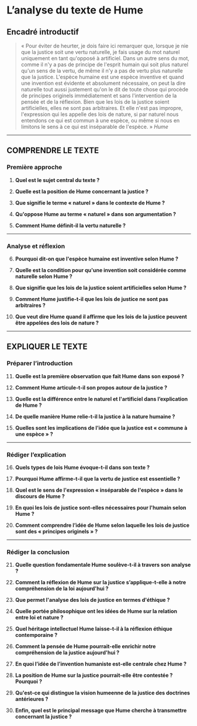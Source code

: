 # L’analyse du texte de Hume

## Encadré introductif
> « Pour éviter de heurter, je dois faire ici remarquer que, lorsque je nie que la justice soit une vertu naturelle, je fais usage du mot naturel uniquement en tant qu'opposé à artificiel. Dans un autre sens du mot, comme il n'y a pas de principe de l'esprit humain qui soit plus naturel qu'un sens de la vertu, de même il n'y a pas de vertu plus naturelle que la justice. L'espèce humaine est une espèce inventive et quand une invention est évidente et absolument nécessaire, on peut la dire naturelle tout aussi justement qu'on le dit de toute chose qui procède de principes originels immédiatement et sans l'intervention de la pensée et de la réflexion. Bien que les lois de la justice soient artificielles, elles ne sont pas arbitraires. Et elle n'est pas impropre, l'expression qui les appelle des lois de nature, si par naturel nous entendons ce qui est commun à une espèce, ou même si nous en limitons le sens à ce qui est inséparable de l'espèce. »
> *Hume*

---

## COMPRENDRE LE TEXTE

### Première approche

1. **Quel est le sujet central du texte ?**

2. **Quelle est la position de Hume concernant la justice ?**

3. **Que signifie le terme « naturel » dans le contexte de Hume ?**

4. **Qu'oppose Hume au terme « naturel » dans son argumentation ?**

5. **Comment Hume définit-il la vertu naturelle ?**

---

### Analyse et réflexion

6. **Pourquoi dit-on que l'espèce humaine est inventive selon Hume ?**

7. **Quelle est la condition pour qu'une invention soit considérée comme naturelle selon Hume ?**

8. **Que signifie que les lois de la justice soient artificielles selon Hume ?**

9. **Comment Hume justifie-t-il que les lois de justice ne sont pas arbitraires ?**

10. **Que veut dire Hume quand il affirme que les lois de la justice peuvent être appelées des lois de nature ?**

---

## EXPLIQUER LE TEXTE

### Préparer l’introduction

11. **Quelle est la première observation que fait Hume dans son exposé ?**

12. **Comment Hume articule-t-il son propos autour de la justice ?**

13. **Quelle est la différence entre le naturel et l'artificiel dans l’explication de Hume ?**

14. **De quelle manière Hume relie-t-il la justice à la nature humaine ?**

15. **Quelles sont les implications de l’idée que la justice est « commune à une espèce » ?**

---

### Rédiger l’explication

16. **Quels types de lois Hume évoque-t-il dans son texte ?**

17. **Pourquoi Hume affirme-t-il que la vertu de justice est essentielle ?**

18. **Quel est le sens de l'expression « inséparable de l'espèce » dans le discours de Hume ?**

19. **En quoi les lois de justice sont-elles nécessaires pour l'humain selon Hume ?**

20. **Comment comprendre l’idée de Hume selon laquelle les lois de justice sont des « principes originels » ?**

---

### Rédiger la conclusion

21. **Quelle question fondamentale Hume soulève-t-il à travers son analyse ?**

22. **Comment la réflexion de Hume sur la justice s’applique-t-elle à notre compréhension de la loi aujourd'hui ?**

23. **Que permet l'analyse des lois de justice en termes d'éthique ?**

24. **Quelle portée philosophique ont les idées de Hume sur la relation entre loi et nature ?**

25. **Quel héritage intellectuel Hume laisse-t-il à la réflexion éthique contemporaine ?**

26. **Comment la pensée de Hume pourrait-elle enrichir notre compréhension de la justice aujourd'hui ?**

27. **En quoi l’idée de l’invention humaniste est-elle centrale chez Hume ?**

28. **La position de Hume sur la justice pourrait-elle être contestée ? Pourquoi ?**

29. **Qu'est-ce qui distingue la vision humeenne de la justice des doctrines antérieures ?**

30. **Enfin, quel est le principal message que Hume cherche à transmettre concernant la justice ?**